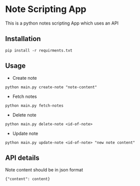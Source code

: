 # Note Scripting App

This is a python notes scripting App which uses an API

## Installation
```
pip install -r requirments.txt
```

## Usage

* Create note

```
python main.py create-note "note-content"
```

* Fetch notes

```
python main.py fetch-notes
```

* Delete note

```
python main.py delete-note <id-of-note>
```

* Update note

```
python main.py update-note <id-of-note> "new note content"
```

## API details

Note content should be in json format
```
{"content": content}
```
